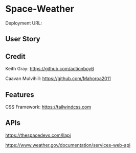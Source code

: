 # Space-Weather

Deployment URL: 

## User Story

## Credit
Keith Gray: https://github.com/actionboy6

Caavan Mulvihill: https://github.com/Mahoroa2011

## Features
CSS Framework:
https://tailwindcss.com

## APIs
https://thespacedevs.com/llapi

https://www.weather.gov/documentation/services-web-api


